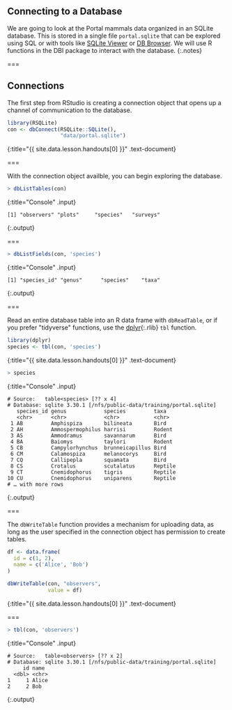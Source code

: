 ---
---

## Connecting to a Database

We are going to look at the Portal mammals data organized in an SQLite database.
This is stored in a single file `portal.sqlite` that can be explored using SQL
or with tools like [SQLite Viewer](https://inloop.github.io/sqlite-viewer/) or [DB Browser](https://sqlitebrowser.org/). We will use R functions in the DBI package 
to interact with the database. 
{:.notes}


===

## Connections

The first step from RStudio is creating a connection object that
opens up a channel of communication to the database. 



~~~r
library(RSQLite)
con <- dbConnect(RSQLite::SQLite(), 
                 "data/portal.sqlite")
~~~
{:title="{{ site.data.lesson.handouts[0] }}" .text-document}



===

With the connection object availble, you can begin exploring the database.



~~~r
> dbListTables(con)
~~~
{:title="Console" .input}


~~~
[1] "observers" "plots"     "species"   "surveys"  
~~~
{:.output}


===



~~~r
> dbListFields(con, 'species')
~~~
{:title="Console" .input}


~~~
[1] "species_id" "genus"      "species"    "taxa"      
~~~
{:.output}


===

Read an entire database table into an R data frame with `dbReadTable`, or if you
prefer "tidyverse" functions, use the [dplyr](){:.rlib} `tbl` function.



~~~r
library(dplyr)
species <- tbl(con, 'species')
~~~
{:title="{{ site.data.lesson.handouts[0] }}" .text-document}



~~~r
> species
~~~
{:title="Console" .input}


~~~
# Source:   table<species> [?? x 4]
# Database: sqlite 3.30.1 [/nfs/public-data/training/portal.sqlite]
   species_id genus            species         taxa   
   <chr>      <chr>            <chr>           <chr>  
 1 AB         Amphispiza       bilineata       Bird   
 2 AH         Ammospermophilus harrisi         Rodent 
 3 AS         Ammodramus       savannarum      Bird   
 4 BA         Baiomys          taylori         Rodent 
 5 CB         Campylorhynchus  brunneicapillus Bird   
 6 CM         Calamospiza      melanocorys     Bird   
 7 CQ         Callipepla       squamata        Bird   
 8 CS         Crotalus         scutalatus      Reptile
 9 CT         Cnemidophorus    tigris          Reptile
10 CU         Cnemidophorus    uniparens       Reptile
# … with more rows
~~~
{:.output}


===

The `dbWriteTable` function provides a mechanism for uploading data, as long as
the user specified in the connection object has permission to create tables.



~~~r
df <- data.frame(
  id = c(1, 2),
  name = c('Alice', 'Bob')
)

dbWriteTable(con, "observers", 
             value = df)
~~~
{:title="{{ site.data.lesson.handouts[0] }}" .text-document}


===



~~~r
> tbl(con, 'observers')
~~~
{:title="Console" .input}


~~~
# Source:   table<observers> [?? x 2]
# Database: sqlite 3.30.1 [/nfs/public-data/training/portal.sqlite]
     id name 
  <dbl> <chr>
1     1 Alice
2     2 Bob  
~~~
{:.output}

